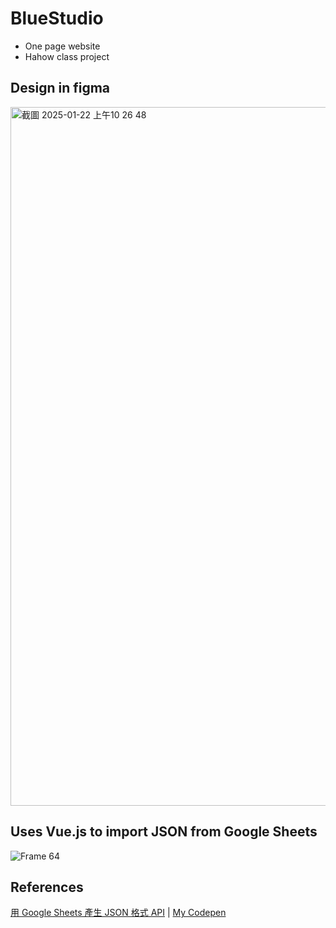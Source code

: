 # BlueStudio


* One page website
* Hahow class project

## Design in figma
<img width="1118" alt="截圖 2025-01-22 上午10 26 48" src="https://github.com/user-attachments/assets/36e10e41-72df-4ca5-96c6-98b328cbfab4" />

## Uses Vue.js to import JSON from Google Sheets
![Frame 64](https://github.com/user-attachments/assets/2b5fc1f5-b8be-4456-92ac-d0d9ebd31e95)

## References
[用 Google Sheets 產生 JSON 格式 API](https://lynkishere.com/Others/google-sheets-to-json/) | 
[My Codepen](https://codepen.io/BlowerVila/pen/QwLOwjN?editors=0010)
